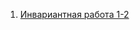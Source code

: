 1. [Инвариантная работа 1-2](https://github.com/python-advance/t1-datascienceintro-kozorukov/blob/master/inv1-2)

